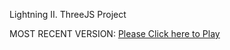 Lightning II. ThreeJS Project

MOST RECENT VERSION: [Please Click here to Play](https://rawcdn.githack.com/alperenbutun/jets-online/b689176/index.html)
